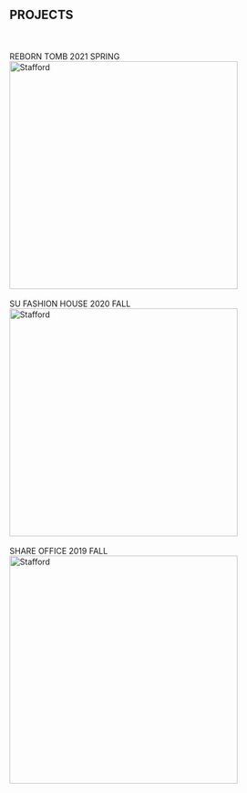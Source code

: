 ## PROJECTS
<br>
<br>
 REBORN TOMB 2021 SPRING
<br>
<img alt="Stafford" src="https://github.com/steenblikrs/2021-Spring-Studio/blob/gh-pages/students/Stafford/studio%20a.gif" width="400">
<br>
<br>
 SU FASHION HOUSE 2020 FALL
<img alt="Stafford" src="https://github.com/steenblikrs/2021-Spring-Studio/blob/gh-pages/students/Stafford/studio%20b.gif" width="400">
<br>
<br>
 SHARE OFFICE 2019 FALL
<img alt="Stafford" src="https://github.com/steenblikrs/2021-Spring-Studio/blob/gh-pages/students/Stafford/studio%20c.gif" width="400">
<br>
